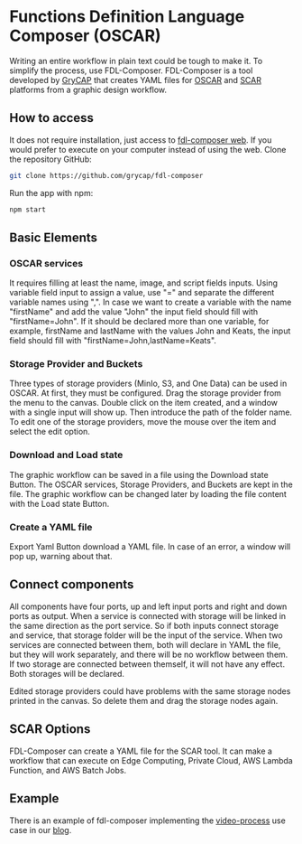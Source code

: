 # Functions Definition Language Composer (OSCAR)

Writing an entire workflow in plain text could be tough to make it. To simplify the process, use FDL-Composer. FDL-Composer is a tool developed by [GryCAP](https://www.grycap.upv.es/) that creates YAML files for [OSCAR](https://oscar.grycap.net/) and [SCAR](https://scar.readthedocs.io) platforms from a graphic design workflow.

## How to access

It does not require installation, just access to [fdl-composer web](https://composer.oscar.grycap.net/). If you would prefer to execute on your computer instead of using the web. Clone the repository GitHub:

``` sh
git clone https://github.com/grycap/fdl-composer
```

Run the app with npm:

``` sh
npm start
```

## Basic Elements

### OSCAR services

It requires filling at least the name, image, and script fields inputs. Using variable field input to assign a value, use "=" and separate the different variable names using ",". In case we want to create a variable with the name "firstName" and add the value "John" the input field should fill with "firstName=John". If it should be declared more than one variable, for example, firstName and lastName with the values John and Keats, the input field should fill with "firstName=John,lastName=Keats".

### Storage Provider and Buckets

Three types of storage providers (MinIo, S3, and One Data) can be used in OSCAR. At first, they must be configured. Drag the storage provider from the menu to the canvas. Double click on the item created, and a window with a single input will show up. Then introduce the path of the folder name. To edit one of the storage providers, move the mouse over the item and select the edit option.

### Download and Load state

The graphic workflow can be saved in a file using the Download state Button. The OSCAR services, Storage Providers, and Buckets are kept in the file. The graphic workflow can be changed later by loading the file content with the Load state Button.

### Create a YAML file

Export Yaml Button download a YAML file. In case of an error, a window will pop up, warning about that.

## Connect components

All components have four ports, up and left input ports and right and down ports as output. When a service is connected with storage will be linked in the same direction as the port service. So if both inputs connect storage and service, that storage folder will be the input of the service. When two services are connected between them, both will declare in YAML the file, but they will work separately, and there will be no workflow between them. If two storage are connected between themself, it will not have any effect. Both storages will be declared.

Edited storage providers could have problems with the same storage nodes printed in the canvas. So delete them and drag the storage nodes again.

## SCAR Options

FDL-Composer can create a YAML file for the SCAR tool. It can make a workflow that can execute on Edge Computing, Private Cloud, AWS Lambda Function, and AWS Batch Jobs.

## Example

There is an example of fdl-composer implementing the [video-process](https://github.com/grycap/oscar/tree/master/examples/video-process) use case in our [blog](https://oscar.grycap.net/blog/post-oscar-fdl-composer/).
